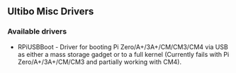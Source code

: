 ## Ultibo Misc Drivers

### Available drivers

* RPiUSBBoot - Driver for booting Pi Zero/A+/3A+/CM/CM3/CM4 via USB as either a mass storage gadget or to a full kernel (Currently fails with Pi Zero/A+/3A+/CM/CM3 and partially working with CM4).

